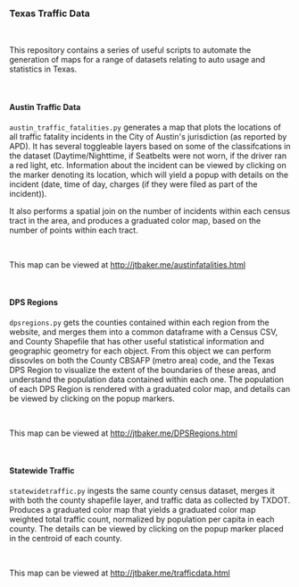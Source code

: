<h3>Texas Traffic Data</h3>
<br>

<p>This repository contains a series of useful scripts to automate the generation of maps for a range of datasets 
relating to auto usage and statistics in Texas. </p>

<br>

<h4>Austin Traffic Data</h4>

<p><code>austin_traffic_fatalities.py</code> generates a map that plots the locations of all traffic fatality incidents
in the City of Austin's jurisdiction (as reported by APD). It has several toggleable layers based on some of 
the classifcations in the dataset (Daytime/Nighttime, if Seatbelts were not worn, if the driver ran a red light, etc.
Information about the incident can be viewed by clicking on the marker denoting its location, which will yield a popup
with details on the incident (date, time of day, charges (if they were filed as part of the incident)).</p>

<p>It also performs a spatial join on the number of incidents within each census tract in the area, and produces a graduated
color map, based on the number of points within each tract.
</p>
<br>
<p>This map can be viewed at <a href='http://jtbaker.me/austinfatalities.html'>http://jtbaker.me/austinfatalities.html</a></p>
<br>

<h4>DPS Regions</h4>

<p><code>dpsregions.py</code> gets the counties contained within each region from the website, and merges them into a common
dataframe with a Census CSV, and County Shapefile that has other useful statistical information and geographic geometry for
each object. From this object we can perform dissovles on both the County CBSAFP (metro area) code, and the Texas DPS Region
to visualize the extent of the boundaries of these areas, and understand the population data contained within each one.
The population of each DPS Region is rendered with a graduated color map, and details can be viewed by clicking on the 
popup markers.</p> 
<br>
<p>This map can be viewed at <a href='http://jtbaker.me/DPSRegions.html'>http://jtbaker.me/DPSRegions.html</a></p>
<br>
<h4>Statewide Traffic</h4>
<p><code>statewidetraffic.py</code> ingests the same county census dataset, merges it with both the county shapefile layer,
and traffic data as collected by TXDOT. Produces a graduated color map that yields a graduated color map weighted total traffic
count, normalized by population per capita in each county. The details can be viewed by clicking on the popup marker placed in 
the centroid of each county.<p>
<br>
<p>This map can be viewed at <a href='http://jtbaker.me/trafficdata.html'>http://jtbaker.me/trafficdata.html</a></p>
